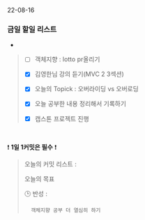 22-08-16
### 금일 할일 리스트
 
-

> - [ ]  객체지향 : lotto pr올리기
>
> - [X]  김영한님 강의 듣기(MVC 2 3섹션)
>
> - [X]  오늘의 Topick : 오버라이딩 vs 오버로딩
>
> - [X]  오늘 공부한 내용 정리해서 기록하기
>
> - [X] 캡스톤 프로젝트 진행
>

<br/>

❗ **1일 1커밋은 필수** ❗
> 오늘의 커밋 리스트 :
>
> 오늘의 목표
>
> 🕒 반성 :
>
>       객체지향 공부 더 열심히 하기
>